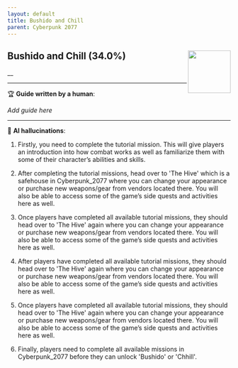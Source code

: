```yaml
---
layout: default
title: Bushido and Chill
parent: Cyberpunk 2077
---
```


## Bushido and Chill (34.0%) <img align="right" src="https://cdn.cloudflare.steamstatic.com/steamcommunity/public/images/apps/1091500/ddedbfc44a125a864027e504de48fde92751c7b1.jpg" width="96" height="96">

__

---

:trophy: **Guide written by a human**:

_Add guide here_

---

:robot: **AI hallucinations**:

1) Firstly, you need to complete the tutorial mission. This will give players an introduction into how combat works as well as familiarize them with some of their character’s abilities and skills. 

2) After completing the tutorial missions, head over to 'The Hive' which is a safehouse in Cyberpunk_2077 where you can change your appearance or purchase new weapons/gear from vendors located there. You will also be able to access some of the game’s side quests and activities here as well. 

3) Once players have completed all available tutorial missions, they should head over to 'The Hive' again where you can change your appearance or purchase new weapons/gear from vendors located there. You will also be able to access some of the game’s side quests and activities here as well. 

4) After players have completed all available tutorial missions, they should head over to 'The Hive' again where you can change your appearance or purchase new weapons/gear from vendors located there. You will also be able to access some of the game’s side quests and activities here as well. 

5) Once players have completed all available tutorial missions, they should head over to 'The Hive' again where you can change your appearance or purchase new weapons/gear from vendors located there. You will also be able to access some of the game’s side quests and activities here as well. 

6) Finally, players need to complete all available missions in Cyberpunk_2077 before they can unlock 'Bushido' or 'Chhill'.
